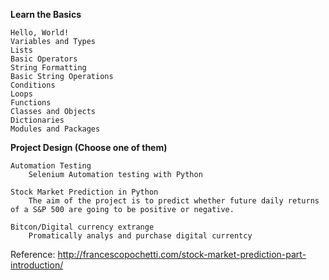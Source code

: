 **Learn the Basics**

    Hello, World!
    Variables and Types
    Lists
    Basic Operators
    String Formatting
    Basic String Operations
    Conditions
    Loops
    Functions
    Classes and Objects
    Dictionaries
    Modules and Packages


**Project Design (Choose one of them)**

    Automation Testing
        Selenium Automation testing with Python
    
    Stock Market Prediction in Python
        The aim of the project is to predict whether future daily returns of a S&P 500 are going to be positive or negative.
    
    Bitcon/Digital currency extrange
        Promatically analys and purchase digital currentcy
Reference:
    http://francescopochetti.com/stock-market-prediction-part-introduction/